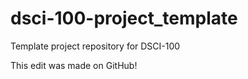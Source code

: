 # dsci-100-project_template
Template project repository for DSCI-100


This edit was made on GitHub!
